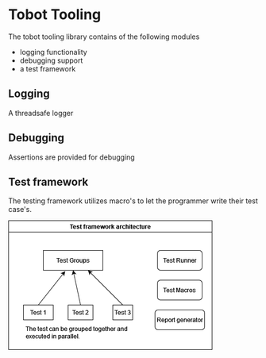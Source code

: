 # Tobot Tooling

The tobot tooling library contains of the following modules

* logging functionality
* debugging support
* a test framework

## Logging

A threadsafe logger

## Debugging

Assertions are provided for debugging

## Test framework

The testing framework utilizes macro's to let the programmer write their test case's.

![Test framework architecture](../../assets/Test_Framework_Architecture.png)
